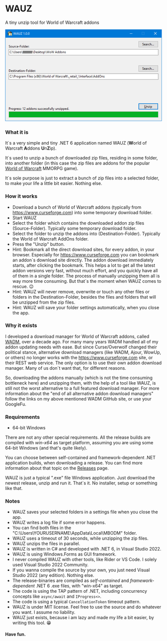 # WAUZ
A tiny unzip tool for World of Warcraft addons

![WAUZ](screenshot.png)

### What it is
It´s a very simple and tiny .NET 6 application named WAUZ (**W**orld of Warcraft **A**ddons **U**n**Z**ip).

It´s used to unzip a bunch of downloaded zip files, residing in some folder, into another folder (in this case the zip files are addons for the popular [World of Warcraft](https://worldofwarcraft.com) MMORPG game).

It´s sole purpose is just to extract a bunch of zip files into a selected folder, to make your life a little bit easier. Nothing else.

### How it works
- Download a bunch of World of Warcraft addons (typically from https://www.curseforge.com) into some temporary download folder.
- Start WAUZ
- Select the folder which contains the downloaded addon zip files (Source-Folder). Typically some temporary download folder.
- Select the folder to unzip the addons into (Destination-Folder). Typically the World of Warcraft AddOns folder.
- Press the "Unzip" button.
- Hint: Bookmark all the direct download sites, for every addon, in your browser. Especially for https://www.curseforge.com you can bookmark an addon´s download site directly. The addon download immediately starts, after clicking the bookmark. This helps a lot to get all the latest addon versions very fast, without much effort, and you quickly have all of them in a single folder. The process of manually unzipping them all is way more time consuming. But that´s the moment when WAUZ comes to rescue. :wink:
- Hint: WAUZ will never remove, overwrite or touch any other files or folders in the Destination-Folder, besides the files and folders that will be unzipped from the zip files.
- Hint: WAUZ will save your folder settings automatically, when you close the app.

### Why it exists
I developed a download manager for World of Warcraft addons, called [WADM](https://github.com/mbodm/wadm), over a decade ago. For many many years WADM handled all of my addon updating needs with ease. But since Curse/Overwolf changed their political stance, alternative download managers (like WADM, Ajour, WowUp, or others) no longer works with the https://www.curseforge.com site, or their REST web service. The only option is to use their own addon download manager. Many of us don´t want that, for different reasons.

So, downloading the addons manually (which is not the time consuming bottleneck here) and unzipping them, with the help of a tool like WAUZ, is still not the worst alternative to a full featured download manager. For more information about the "end of all alternative addon download managers" follow the links on my above mentioned WADM GitHub site, or use your GoogleFu.

### Requirements

- 64-bit Windows

There are not any other special requirements. All the release builds are compiled with *win-x64* as target platform, assuming you are using some 64-bit Windows (and that's quite likely).

You can choose between self-contained and framework-dependent .NET application builds, when downloading a release. You can find more information about that topic on the [Releases](https://github.com/mbodm/wauz/releases) page.

WAUZ is just a typical ".exe" file Windows application. Just download the newest release, unzip and run it. That´s it. No installer, setup or something like that.

### Notes
- WAUZ saves your selected folders in a settings file when you close the app.
- WAUZ writes a log file if some error happens.
- You can find both files in the "C:\Users\YOURUSERNAME\AppData\Local\MBODM" folder.
- WAUZ uses a timeout of 30 seconds, while unzipping the zip files.
- WAUZ unzips the files in parallel.
- WAUZ is written in C# and developed with .NET 6, in Visual Studio 2022.
- WAUZ is using Windows.Forms as GUI framework.
- I never compiled WAUZ with other tools, like Rider or VS Code. I solely used Visual Studio 2022 Community.
- If you wanna compile the source by your own, you just need Visual Studio 2022 (any edition). Nothing else.
- The release-binaries are compiled as _self-contained_ and _framework-dependent_ .NET 6 .exe files, with "win-x64" as target.
- The code is using the TAP pattern of .NET, including concurrency concepts like `async/await` and `IProgress<>`.
- The code is using a typical `CancellationToken` timeout pattern.
- WAUZ is under MIT license. Feel free to use the source and do whatever you want. I assume no liability.
- WAUZ just exists, because i am lazy and made my life a bit easier, by writing this tool. :grin:

#### Have fun.
